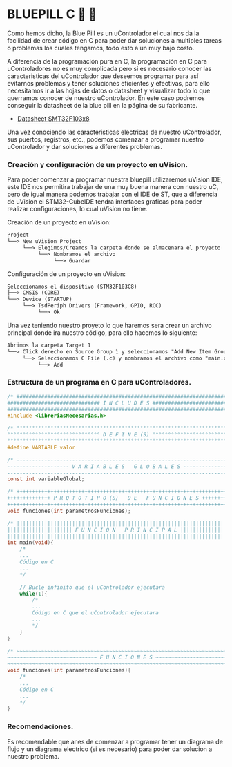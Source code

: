 # BLUEPILL C :croissant: :large_blue_circle:
Como hemos dicho, la Blue Pill es un uControlador el cual nos da la facilidad de crear código en C para poder dar soluciones a multiples tareas o
problemas los cuales tengamos, todo esto a un muy bajo costo.

A diferencia de la programación pura en C, la programación en C para uControladores no es muy complicada pero si es necesario conocer las caracteristicas
del uControlador que deseemos programar para así evitarnos problemas y tener soluciones eficientes y efectivas, para ello necesitamos ir a las hojas de
datos o datasheet y visualizar todo lo que querramos conocer de nuestro uControlador. En este caso podremos conseguir la datasheet de la blue pill en la
página de su fabricante.

- <a href="/01 - BLUEPILL/01 - 00 - Extras/stm32f103c8.pdf">Datasheet SMT32F103x8</a>

Una vez conociendo las caracteristicas electricas de nuestro uControlador, sus puertos, registros, etc., podemos comenzar a programar nuestro uControlador
y dar soluciones a diferentes problemas. 

### Creación y configuración de un proyecto en uVision.
Para poder comenzar a programar nuestra bluepill utilizaremos uVision IDE, este IDE nos permitira trabajar de una muy buena manera con nuestro uC, pero de
igual manera podemos trabajar con el IDE de ST, que a diferencia de uVision el STM32-CubeIDE tendra interfaces graficas para poder realizar configuraciones,
lo cual uVision no tiene.

Creación de un proyecto en uVision:
```txt
Project
└──> New uVision Project
     └──> Elegimos/Creamos la carpeta donde se almacenara el proyecto
          └──> Nombramos el archivo
               └──> Guardar
```
Configuración de un proyecto en uVision:
```txt
Seleccionamos el dispositivo (STM32F103C8)
├──> CMSIS (CORE)
└──> Device (STARTUP)
     └──> TsdPeriph Drivers (Framework, GPIO, RCC)
          └──> Ok
```
Una vez teniendo nuestro proyeto lo que haremos sera crear un archivo principal donde ira nuestro código, para ello hacemos lo siguiente:
```txt
Abrimos la carpeta Target 1
└──> Click derecho en Source Group 1 y seleccionamos "Add New Item Group"
     └──> Seleccionamos C File (.c) y nombramos el archivo como "main.c"
          └──> Add
```

### Estructura de un programa en C para uControladores.
```C
/* ##########################################################################
############################## I N C L U D E S ############################## 
########################################################################## */
#include <libreriasNecesarias.h>

/* °°°°°°°°°°°°°°°°°°°°°°°°°°°°°°°°°°°°°°°°°°°°°°°°°°°°°°°°°°°°°°°°°°°°°°°°°°
°°°°°°°°°°°°°°°°°°°°°°°°°°°°°° D E F I N E (S) °°°°°°°°°°°°°°°°°°°°°°°°°°°°°°
°°°°°°°°°°°°°°°°°°°°°°°°°°°°°°°°°°°°°°°°°°°°°°°°°°°°°°°°°°°°°°°°°°°°°°°°°° */
#define VARIABLE valor

/* --------------------------------------------------------------------------
-------------------- V A R I A B L E S   G L O B A L E S --------------------
-------------------------------------------------------------------------- */
const int variableGlobal;

/* ++++++++++++++++++++++++++++++++++++++++++++++++++++++++++++++++++++++++++
++++++++++++++ P R O T O T I P O (S)   D E   F U N C I O N E S ++++++++++++++
++++++++++++++++++++++++++++++++++++++++++++++++++++++++++++++++++++++++++ */
void funciones(int parametrosFunciones);

/* ||||||||||||||||||||||||||||||||||||||||||||||||||||||||||||||||||||||||||
||||||||||||||||||||| F U N C I O N   P R I N C I P A L |||||||||||||||||||||
|||||||||||||||||||||||||||||||||||||||||||||||||||||||||||||||||||||||||| */
int main(void){
    /*
    ...
    Código en C
    ...
    */

    // Bucle infinito que el uControlador ejecutara
    while(1){
        /*
        ...
        Código en C que el uControlador ejecutara
        ...
        */
    }
}

/* ~~~~~~~~~~~~~~~~~~~~~~~~~~~~~~~~~~~~~~~~~~~~~~~~~~~~~~~~~~~~~~~~~~~~~~~~~~
~~~~~~~~~~~~~~~~~~~~~~~~~~~~~ F U N C I O N E S ~~~~~~~~~~~~~~~~~~~~~~~~~~~~~
~~~~~~~~~~~~~~~~~~~~~~~~~~~~~~~~~~~~~~~~~~~~~~~~~~~~~~~~~~~~~~~~~~~~~~~~~~ */
void funciones(int parametrosFunciones){
	/*
    ...
    Código en C
    ...
    */
}
```
### Recomendaciones.
Es recomendable que anes de comenzar a programar tener un diagrama de flujo y un diagrama electrico (si es necesario) para poder dar solucion a nuestro
problema.